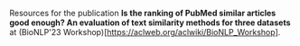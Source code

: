 
Resources for the publication **Is the ranking of PubMed similar articles good enough? An evaluation of text similarity methods for three datasets** 
at (BioNLP'23 Workshop)[https://aclweb.org/aclwiki/BioNLP_Workshop].



